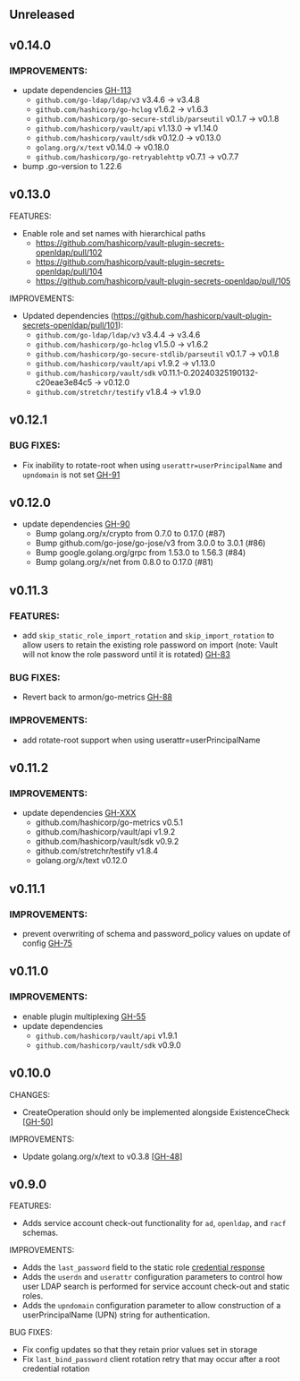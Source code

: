 ## Unreleased

## v0.14.0

### IMPROVEMENTS:

* update dependencies [GH-113](https://github.com/hashicorp/vault-plugin-secrets-openldap/pull/113)
  * `github.com/go-ldap/ldap/v3` v3.4.6 -> v3.4.8
  * `github.com/hashicorp/go-hclog` v1.6.2 -> v1.6.3
  * `github.com/hashicorp/go-secure-stdlib/parseutil` v0.1.7 -> v0.1.8
  * `github.com/hashicorp/vault/api` v1.13.0 -> v1.14.0
  * `github.com/hashicorp/vault/sdk` v0.12.0 -> v0.13.0
  * `golang.org/x/text` v0.14.0 -> v0.18.0
  * `github.com/hashicorp/go-retryablehttp` v0.7.1 -> v0.7.7
* bump .go-version to 1.22.6

## v0.13.0

FEATURES:
* Enable role and set names with hierarchical paths
  * https://github.com/hashicorp/vault-plugin-secrets-openldap/pull/102
  * https://github.com/hashicorp/vault-plugin-secrets-openldap/pull/104
  * https://github.com/hashicorp/vault-plugin-secrets-openldap/pull/105

IMPROVEMENTS:
* Updated dependencies (https://github.com/hashicorp/vault-plugin-secrets-openldap/pull/101):
   * `github.com/go-ldap/ldap/v3` v3.4.4 -> v3.4.6
   * `github.com/hashicorp/go-hclog` v1.5.0 -> v1.6.2
   * `github.com/hashicorp/go-secure-stdlib/parseutil` v0.1.7 -> v0.1.8
   * `github.com/hashicorp/vault/api` v1.9.2 -> v1.13.0
   * `github.com/hashicorp/vault/sdk` v0.11.1-0.20240325190132-c20eae3e84c5 -> v0.12.0
   * `github.com/stretchr/testify` v1.8.4 -> v1.9.0

## v0.12.1

### BUG FIXES:
* Fix inability to rotate-root when using `userattr=userPrincipalName` and `upndomain` is not set [GH-91](https://github.com/hashicorp/vault-plugin-secrets-openldap/pull/91)

## v0.12.0

* update dependencies [GH-90](https://github.com/hashicorp/vault-plugin-secrets-openldap/pull/90)
  * Bump golang.org/x/crypto from 0.7.0 to 0.17.0 (#87)
  * Bump github.com/go-jose/go-jose/v3 from 3.0.0 to 3.0.1 (#86)
  * Bump google.golang.org/grpc from 1.53.0 to 1.56.3 (#84)
  * Bump golang.org/x/net from 0.8.0 to 0.17.0 (#81)

## v0.11.3

### FEATURES:
* add `skip_static_role_import_rotation` and `skip_import_rotation` to allow users to retain the existing role password
on import (note: Vault will not know the role password until it is rotated) [GH-83](https://github.com/hashicorp/vault-plugin-secrets-openldap/pull/83)

### BUG FIXES:
* Revert back to armon/go-metrics [GH-88](https://github.com/hashicorp/vault-plugin-secrets-openldap/pull/88)

### IMPROVEMENTS:
* add rotate-root support when using userattr=userPrincipalName

## v0.11.2

### IMPROVEMENTS:

* update dependencies [GH-XXX](https://github.com/hashicorp/vault-plugin-secrets-openldap/pull/XXX)
  * github.com/hashicorp/go-metrics v0.5.1
  * github.com/hashicorp/vault/api v1.9.2
  * github.com/hashicorp/vault/sdk v0.9.2
  * github.com/stretchr/testify v1.8.4
  * golang.org/x/text v0.12.0

## v0.11.1

### IMPROVEMENTS:
* prevent overwriting of schema and password_policy values on update of config [GH-75](https://github.com/hashicorp/vault-plugin-secrets-openldap/pull/75)

## v0.11.0

### IMPROVEMENTS:

* enable plugin multiplexing [GH-55](https://github.com/hashicorp/vault-plugin-secrets-openldap/pull/55)
* update dependencies
  * `github.com/hashicorp/vault/api` v1.9.1
  * `github.com/hashicorp/vault/sdk` v0.9.0

## v0.10.0

CHANGES:

* CreateOperation should only be implemented alongside ExistenceCheck [[GH-50]](https://github.com/hashicorp/vault-plugin-secrets-openldap/pull/50)

IMPROVEMENTS:

* Update golang.org/x/text to v0.3.8 [[GH-48]](https://github.com/hashicorp/vault-plugin-secrets-openldap/pull/48)

## v0.9.0

FEATURES:

- Adds service account check-out functionality for `ad`, `openldap`, and `racf` schemas.

IMPROVEMENTS:

- Adds the `last_password` field to the static role [credential response](https://www.vaultproject.io/api-docs/secret/openldap#static-role-passwords)
- Adds the `userdn` and `userattr` configuration parameters to control how user LDAP
  search is performed for service account check-out and static roles.
- Adds the `upndomain` configuration parameter to allow construction of a userPrincipalName
  (UPN) string for authentication.

BUG FIXES:

- Fix config updates so that they retain prior values set in storage
- Fix `last_bind_password` client rotation retry that may occur after a root credential rotation
